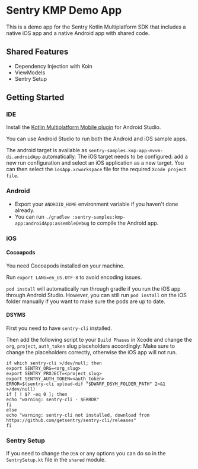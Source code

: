 # Sentry KMP Demo App

This is a demo app for the Sentry Kotlin Multiplatform SDK that includes a native iOS app and a native Android app with shared code.

## Shared Features
 - Dependency Injection with Koin
 - ViewModels
 - Sentry Setup

## Getting Started

### IDE

Install the [Kotlin Multiplatform Mobile plugin](https://plugins.jetbrains.com/plugin/14936-kotlin-multiplatform-mobile) for Android Studio.

You can use Android Studio to run both the Android and iOS sample apps.

The android target is available as `sentry-samples.kmp-app-mvvm-di.androidApp` automatically.
The iOS target needs to be configured: add a new run configuration and select an iOS application as a new target.
You can then select the `iosApp.xcworkspace` file for the required `Xcode project file`.

### Android
- Export your `ANDROID_HOME` environment variable if you haven't done already.
- You can run `./gradlew :sentry-samples:kmp-app:androidApp:assembleDebug` to compile the Android app.

### iOS

#### Cocoapods
You need Cocoapods installed on your machine.

Run `export LANG=en_US.UTF-8` to avoid encoding issues.

`pod install` will automatically run through gradle if you run the iOS app through Android Studio.
However, you can still run `pod install` on the iOS folder manually if you want to make sure the pods are up to date.

#### DSYMS
First you need to have `sentry-cli` installed.

Then add the following script to your `Build Phases` in Xcode and change the `org`, `project`, `auth_token` slug placeholders accordingly:
Make sure to change the placeholders correctly, otherwise the iOS app will not run.

```shell
if which sentry-cli >/dev/null; then
export SENTRY_ORG=<org_slug>
export SENTRY_PROJECT=<project_slug>
export SENTRY_AUTH_TOKEN=<auth_token>
ERROR=$(sentry-cli upload-dif "$DWARF_DSYM_FOLDER_PATH" 2>&1 >/dev/null)
if [ ! $? -eq 0 ]; then
echo "warning: sentry-cli - $ERROR"
fi
else
echo "warning: sentry-cli not installed, download from https://github.com/getsentry/sentry-cli/releases"
fi
```

### Sentry Setup
If you need to change the `DSN` or any options you can do so in the `SentrySetup.kt` file in the `shared` module.
